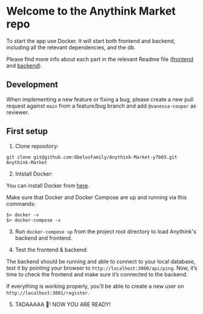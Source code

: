# Welcome to the Anythink Market repo

To start the app use Docker. It will start both frontend and backend, including all the relevant dependencies, and the db.

Please find more info about each part in the relevant Readme file ([frontend](frontend/readme.md) and [backend](backend/README.md)).

## Development

When implementing a new feature or fixing a bug, please create a new pull request against `main` from a feature/bug branch and add `@vanessa-cooper` as reviewer.

## First setup

1. Clone repository:

```
git clone git@github.com:ObelusFamily/Anythink-Market-y7b03.git Anythink-Market
```

2. Intstall Docker:

You can install Docker from [here](https://www.docker.com/get-started/).

Make sure that Docker and Docker Compose are up and running via this commands:

```
$> docker -v
$> docker-compose -v
```

3. Run `docker-compose up` from the project root directory to load Anythink's backend and frontend.

4. Test the frontend & backend:

The backend should be running and able to connect to your local database, test it by pointing your browser to `http://localhost:3000/api/ping`.
Now, it’s time to check the frontend and make sure it’s connected to the backend.

If everything is working properly, you’ll be able to create a new user on `http://localhost:3001/register`.

5. TADAAAAA 🎉! NOW YOU ARE READY!
